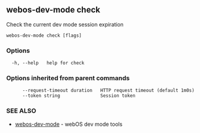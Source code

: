 ## webos-dev-mode check

Check the current dev mode session expiration

```
webos-dev-mode check [flags]
```

### Options

```
  -h, --help   help for check
```

### Options inherited from parent commands

```
      --request-timeout duration   HTTP request timeout (default 1m0s)
      --token string               Session token
```

### SEE ALSO

* [webos-dev-mode](webos-dev-mode.md)	 - webOS dev mode tools

